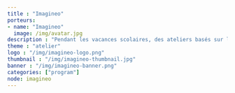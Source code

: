 ```yaml
---
title : "Imagineo"
porteurs:
- name: "Imagineo"
  image: /img/avatar.jpg
description : "Pendant les vacances scolaires, des ateliers basés sur le design thinking pour permettre aux jeunes adolescents de développer leur créativité et monter leurs propres projets en abordant des thématiques de société via des formats innovants."
theme : "atelier"
logo : "/img/imagineo-logo.png"
thumbnail : "/img/imagineo-thumbnail.jpg"
banner : "/img/imagineo-banner.png"
categories: ["program"]
node: imagineo
---
```

